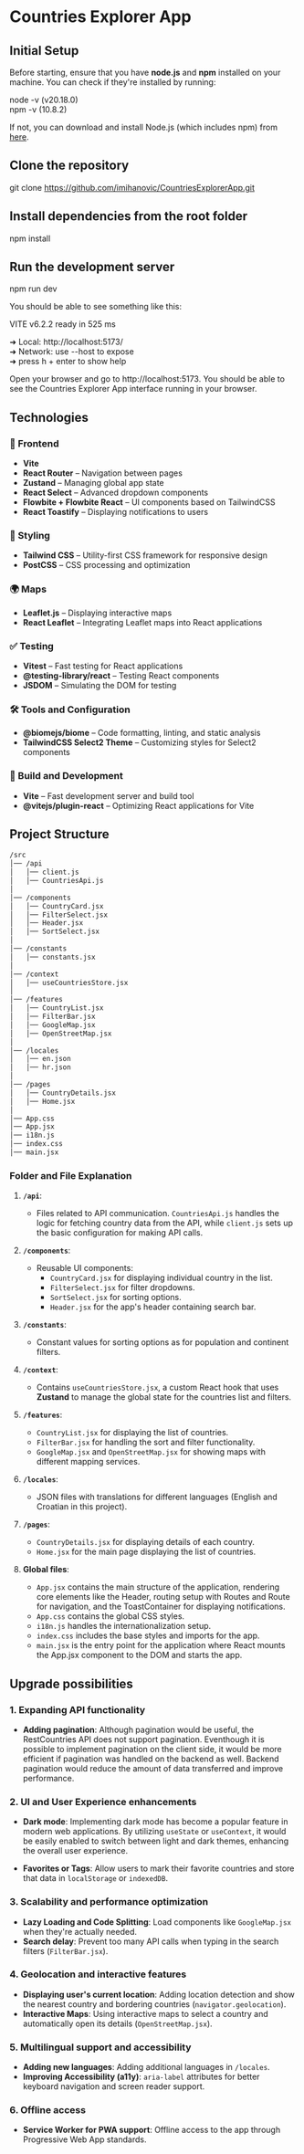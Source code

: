 # Countries Explorer App
## Initial Setup

Before starting, ensure that you have **node.js** and **npm** installed on your machine. You can check if they're installed by running:

node -v   (v20.18.0) \
npm -v   (10.8.2)

If not, you can download and install Node.js (which includes npm) from [here](https://nodejs.org/en).

## Clone the repository

git clone https://github.com/imihanovic/CountriesExplorerApp.git

## Install dependencies from the root folder

npm install

## Run the development server 

npm run dev

You should be able to see something like this: 

VITE v6.2.2  ready in 525 ms

  ➜  Local:   http://localhost:5173/  \
  ➜  Network: use --host to expose  
  ➜  press h + enter to show help
  
Open your browser and go to http://localhost:5173. You should be able to see the Countries Explorer App interface running in your browser.

## Technologies
### 📌 Frontend
- **Vite**
- **React Router** – Navigation between pages
- **Zustand** – Managing global app state
- **React Select** – Advanced dropdown components
- **Flowbite + Flowbite React** – UI components based on TailwindCSS
- **React Toastify** – Displaying notifications to users

### 🎨 Styling
- **Tailwind CSS** – Utility-first CSS framework for responsive design
- **PostCSS** – CSS processing and optimization

### 🌍 Maps
- **Leaflet.js** – Displaying interactive maps
- **React Leaflet** – Integrating Leaflet maps into React applications

### ✅ Testing
- **Vitest** – Fast testing for React applications
- **@testing-library/react** – Testing React components
- **JSDOM** – Simulating the DOM for testing

### 🛠 Tools and Configuration
- **@biomejs/biome** – Code formatting, linting, and static analysis
- **TailwindCSS Select2 Theme** – Customizing styles for Select2 components

### 🚀 Build and Development
- **Vite** – Fast development server and build tool
- **@vitejs/plugin-react** – Optimizing React applications for Vite



## Project Structure

```bash
/src
│── /api
│   │── client.js
│   │── CountriesApi.js
│
│── /components
│   │── CountryCard.jsx
│   │── FilterSelect.jsx
│   │── Header.jsx
│   │── SortSelect.jsx
│
│── /constants
│   │── constants.jsx
│
│── /context
│   │── useCountriesStore.jsx
│
│── /features
│   │── CountryList.jsx
│   │── FilterBar.jsx
│   │── GoogleMap.jsx
│   │── OpenStreetMap.jsx
│
│── /locales
│   │── en.json
│   │── hr.json
│
│── /pages
│   │── CountryDetails.jsx
│   │── Home.jsx
│
│── App.css
│── App.jsx
│── i18n.js
│── index.css
│── main.jsx
```

### Folder and File Explanation

1. **`/api`**: 
   - Files related to API communication. `CountriesApi.js` handles the logic for fetching country data from the API, while `client.js` sets up the basic configuration for making API calls.

2. **`/components`**: 
   - Reusable UI components:
     - `CountryCard.jsx` for displaying individual country in the list.
     - `FilterSelect.jsx` for filter dropdowns.
     - `SortSelect.jsx` for sorting options.
     - `Header.jsx` for the app's header containing search bar.

3. **`/constants`**: 
   - Constant values for sorting options as for population and continent filters.

4. **`/context`**: 
   - Contains `useCountriesStore.jsx`, a custom React hook that uses **Zustand** to manage the global state for the countries list and filters.

5. **`/features`**: 
     - `CountryList.jsx` for displaying the list of countries.
     - `FilterBar.jsx` for handling the sort and filter functionality.
     - `GoogleMap.jsx` and `OpenStreetMap.jsx` for showing maps with different mapping services.

6. **`/locales`**: 
   - JSON files with translations for different languages (English and Croatian in this project).

7. **`/pages`**: 
     - `CountryDetails.jsx` for displaying details of each country.
     - `Home.jsx` for the main page displaying the list of countries.

8. **Global files**: 
   - `App.jsx` contains the main structure of the application, rendering core elements like the Header, routing setup with Routes and Route for navigation, and the ToastContainer for displaying notifications.
   - `App.css` contains the global CSS styles.
   - `i18n.js` handles the internationalization setup.
   - `index.css` includes the base styles and imports for the app.
   - `main.jsx` is the entry point for the application where React mounts the App.jsx component to the DOM and starts the app.


## Upgrade possibilities

### 1. Expanding API functionality
- **Adding pagination**: Although pagination would be useful, the RestCountries API does not support pagination. Eventhough it is possible to implement pagination on the client side, it would be more efficient if pagination was handled on the backend as well. Backend pagination would reduce the amount of data transferred and improve performance.

### 2. UI and User Experience enhancements
- **Dark mode**: Implementing dark mode has become a popular feature in modern web applications. By utilizing `useState` or `useContext`, it would be easily enabled to switch between light and dark themes, enhancing the overall user experience.

- **Favorites or Tags**: Allow users to mark their favorite countries and store that data in `localStorage` or `indexedDB`.

### 3. Scalability and performance optimization
- **Lazy Loading and Code Splitting**: Load components like `GoogleMap.jsx` when they're actually needed.
- **Search delay**: Prevent too many API calls when typing in the search filters (`FilterBar.jsx`).

### 4. Geolocation and interactive features
- **Displaying user's current location**: Adding location detection and show the nearest country and bordering countries (`navigator.geolocation`).
- **Interactive Maps**: Using interactive maps to select a country and automatically open its details (`OpenStreetMap.jsx`).

### 5. Multilingual support and accessibility
- **Adding new languages**: Adding additional languages in `/locales`.
- **Improving Accessibility (a11y)**: `aria-label` attributes for better keyboard navigation and screen reader support.

### 6. Offline access
- **Service Worker for PWA support**: Offline access to the app through Progressive Web App standards.
